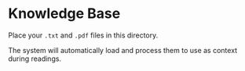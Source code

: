 # Knowledge Base

Place your `.txt` and `.pdf` files in this directory.

The system will automatically load and process them to use as context during readings.
